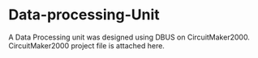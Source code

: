 # Data-processing-Unit
A Data Processing unit was designed using DBUS  on CircuitMaker2000.
CircuitMaker2000 project file is attached here.
